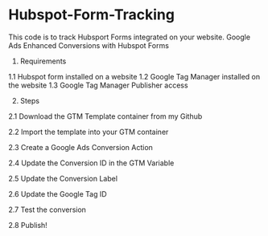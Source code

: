 # Hubspot-Form-Tracking
This code is to track Hubsport Forms integrated on your website.
Google Ads Enhanced Conversions with Hubspot Forms

1. Requirements

1.1 Hubspot form installed on a website
1.2 Google Tag Manager installed on the website
1.3 Google Tag Manager Publisher access

2. Steps

2.1 Download the GTM Template container from my Github

2.2 Import the template into your GTM container

2.3 Create a Google Ads Conversion Action

2.4 Update the Conversion ID in the GTM Variable

2.5 Update the Conversion Label

2.6 Update the Google Tag ID

2.7 Test the conversion

2.8 Publish!
